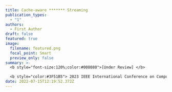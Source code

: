 ```yaml
---
title: Cache-aware ******* Streaming
publication_types:
  - "1"
authors:
  - First Author
draft: false
featured: true
image:
  filename: featured.png
  focal_point: Smart
  preview_only: false
summary: >-
  <b style="font-size:120%;color:#008080">[Under Review] </b> 

  <b style="color:#3F51B5"> 2023 IEEE International Conference on Computer Communicationss</b><b style="color:red"> (CCF-A)</b>
date: 2022-07-15T12:19:52.372Z
---
```

